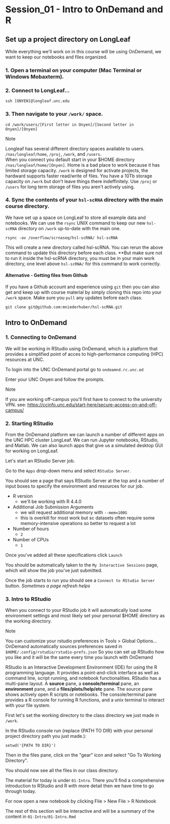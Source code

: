 # Session_01 - Intro to OnDemand and R

## Set up a project directory on LongLeaf

While everything we'll work on in this course will be using OnDemand, we want to keep our notebooks and files organized.

### 1. Open a terminal on your computer (Mac Terminal or Windows Mobaxterm). 

### 2. Connect to LongLeaf...
```
ssh [ONYEN]@longleaf.unc.edu
```

### 3. Then navigate to your `/work/` space.

```
cd /work/users/[First letter in Onyen]/[Second letter in Onyen]/[Onyen]
```

> [!NOTE]
> Longleaf has several different directory spaces available to users. 
> `/nas/longleaf/home`, `/proj`, `/work`, and `/users`.  
> When you connect you default start in your $HOME directory `/nas/longleaf/home/[Onyen]`.
> Home is a bad place to work because it has limited storage capacity.
> `/work` is designed for activate projects, the hardward supports faster read/write of files. You have a 10Tb storage capacity on `/work` but don't leave things there indeffinitely. 
> Use `/proj` or `/users` for long term storage of files you aren't actively using.  


### 4. Sync the contents of your `hsl-scRNA` directory with the main course directory.
We have set up a space on LongLeaf to store all example data and notebooks. We can use the `rsync` UNIX command to keep our new `hsl-scRNA` directory on `/work` up-to-date with the main one. 

```
rsync -av /overflow/scrnaseq/hsl-scRNA/ hsl-scRNA
```

This will create a new directory called hsl-scRNA. You can rerun the above command to update this directory before each class.
**But make sure not to run it inside the hsl-scRNA directory, you must be in your main work directory, one level above `hsl-scRNA/` for this command to work correctly.


#### Alternative - Getting files from Github

If you have a Github account and experience using `git` then you can also get and keep up with course material by simply cloning this repo into your `/work` space. Make sure you `pull` any updates before each class. 

```
git clone git@github.com:mniederhuber/hsl-scRNA.git
```

## Intro to OnDemand

### 1. Connecting to OnDemand

We will be working in RStudio using OnDemand, which is a platform that provides a simplified point of acces to high-performance computing (HPC) resources at UNC.

To login into the UNC OnDemand portal go to `ondeamnd.rc.unc.ed`

Enter your UNC Onyen and follow the prompts. 

> [!NOTE] 
> If you are working off-campus you'll first have to connect to the university VPN. see: https://ccinfo.unc.edu/start-here/secure-access-on-and-off-campus/

### 2. Starting RStudio

From the OnDemand platform we can launch a number of different apps on the UNC HPC cluster LongLeaf. We can run Jupyter notebooks, RStudio, and Matlab. We can also launch apps that give us a simulated desktop GUI for working on LongLeaf.

Let's start an RStudio Server job. 

Go to the `Apps` drop-down menu and select `RStudio Server`.

You should see a page that says RStudio Server at the top and a number of input boxes to specify the environment and resources for our job. 

- R version 
    - we'll be working with R 4.4.0 
- Additional Job Submission Arguments
    - we will request additional memory with `--mem=100G`
    - this is overkill for most work but sc datasets often require some memory-intensive operations so better to request a lot
- Number of hours
    - `2`
- Number of CPUs
    - `1`

Once you've added all these specifications click `Launch`

You should be automatically taken to the `My Interactive Sessions` page, which will show the job you've just submitted. 

Once the job starts to run you should see a `Connect to RStudio Server` button. *Sometimes a page refresh helps*

### 3. Intro to RStudio

When you connect to your RStudio job it will automatically load some environment settings and most likely set your personal $HOME directory as the working directory.

> [!NOTE]
> You can customize your rstudio preferences in Tools > Global Options...
> OnDemand automatically sources preferences saved in `$HOME/.config/rstudio/rstudio-prefs.json` 
> So you can set up RStudio how you like and it will be the same every time you launch with OnDemand

RStudio is an Interactive Development Environment (IDE) for using the R programming language. It provides a point-and-click interface as well as command line, script running, and notebook functionalities. 
RStudio has a multi-pane layout. A **source** pane, a **console/terminal** pane, an **environment** pane, and a **files/plots/help/etc** pane. 
The source pane shows actively open R scripts or notebooks.
The console/terminal pane provides a R console for running R functions, and a unix terminal to interact with your file system. 

First let's set the working directory to the class directory we just made in `/work`. 

In the RStudio console run (replace {PATH TO DIR} with your personal project directory path you just made.):
```
setwd('{PATH TO DIR}')
```

Then in the files pane, click on the "gear" icon and select "Go To Working Directory".

You should now see all the files in our class directory.

The material for today is under `01-Intro`.
There you'll find a comprehensive introduction to RStudio and R with more detail then we have time to go through today. 

For now open a new notebook by clicking File > New File > R Notebook

The rest of this section will be interactive and will be a summary of the content in `01-Intro/01-Intro.Rmd`
